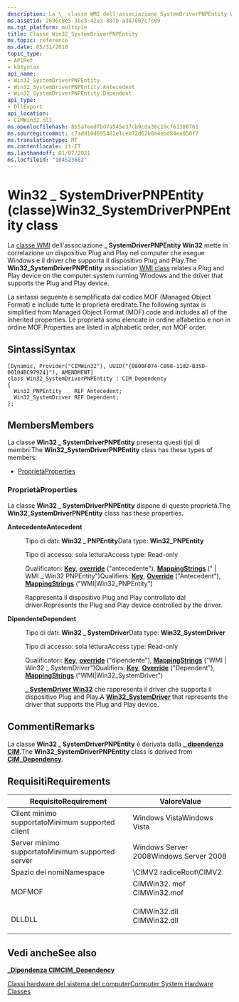 ```yaml
---
description: La \_ classe WMI dell'associazione SystemDriverPNPEntity Win32 mette in correlazione un dispositivo Plug and Play nel computer che esegue Windows e il driver che supporta il dispositivo Plug and Play.
ms.assetid: 2696c8e5-3bc3-42e3-807b-a387607c7c09
ms.tgt_platform: multiple
title: Classe Win32_SystemDriverPNPEntity
ms.topic: reference
ms.date: 05/31/2018
topic_type:
- APIRef
- kbSyntax
api_name:
- Win32_SystemDriverPNPEntity
- Win32_SystemDriverPNPEntity.Antecedent
- Win32_SystemDriverPNPEntity.Dependent
api_type:
- DllExport
api_location:
- CIMWin32.dll
ms.openlocfilehash: 8b5a7eedfbd7a545e37cb9cda38c19cf61308761
ms.sourcegitcommit: c7add10d695482e1ceb72d62b8a4ebd84ea050f7
ms.translationtype: MT
ms.contentlocale: it-IT
ms.lasthandoff: 01/07/2021
ms.locfileid: "104523682"
---
```

# <a name="win32_systemdriverpnpentity-class"></a><span data-ttu-id="0507a-103">Win32 \_ SystemDriverPNPEntity (classe)</span><span class="sxs-lookup"><span data-stu-id="0507a-103">Win32\_SystemDriverPNPEntity class</span></span>

<span data-ttu-id="0507a-104">La [classe WMI](../wmisdk/retrieving-a-class.md) dell'associazione **\_ SystemDriverPNPEntity Win32** mette in correlazione un dispositivo Plug and Play nel computer che esegue Windows e il driver che supporta il dispositivo Plug and Play.</span><span class="sxs-lookup"><span data-stu-id="0507a-104">The **Win32\_SystemDriverPNPEntity** association [WMI class](../wmisdk/retrieving-a-class.md) relates a Plug and Play device on the computer system running Windows and the driver that supports the Plug and Play device.</span></span>

<span data-ttu-id="0507a-105">La sintassi seguente è semplificata dal codice MOF (Managed Object Format) e include tutte le proprietà ereditate.</span><span class="sxs-lookup"><span data-stu-id="0507a-105">The following syntax is simplified from Managed Object Format (MOF) code and includes all of the inherited properties.</span></span> <span data-ttu-id="0507a-106">Le proprietà sono elencate in ordine alfabetico e non in ordine MOF.</span><span class="sxs-lookup"><span data-stu-id="0507a-106">Properties are listed in alphabetic order, not MOF order.</span></span>

## <a name="syntax"></a><span data-ttu-id="0507a-107">Sintassi</span><span class="sxs-lookup"><span data-stu-id="0507a-107">Syntax</span></span>

``` syntax
[Dynamic, Provider("CIMWin32"), UUID("{0800F074-CB98-11d2-B35D-00104BC97924}"), AMENDMENT]
class Win32_SystemDriverPNPEntity : CIM_Dependency
{
  Win32_PNPEntity    REF Antecedent;
  Win32_SystemDriver REF Dependent;
};
```

## <a name="members"></a><span data-ttu-id="0507a-108">Members</span><span class="sxs-lookup"><span data-stu-id="0507a-108">Members</span></span>

<span data-ttu-id="0507a-109">La classe **Win32 \_ SystemDriverPNPEntity** presenta questi tipi di membri:</span><span class="sxs-lookup"><span data-stu-id="0507a-109">The **Win32\_SystemDriverPNPEntity** class has these types of members:</span></span>

-   [<span data-ttu-id="0507a-110">Proprietà</span><span class="sxs-lookup"><span data-stu-id="0507a-110">Properties</span></span>](#properties)

### <a name="properties"></a><span data-ttu-id="0507a-111">Proprietà</span><span class="sxs-lookup"><span data-stu-id="0507a-111">Properties</span></span>

<span data-ttu-id="0507a-112">La classe **Win32 \_ SystemDriverPNPEntity** dispone di queste proprietà.</span><span class="sxs-lookup"><span data-stu-id="0507a-112">The **Win32\_SystemDriverPNPEntity** class has these properties.</span></span>

<dl> <dt>

<span data-ttu-id="0507a-113">**Antecedente**</span><span class="sxs-lookup"><span data-stu-id="0507a-113">**Antecedent**</span></span>
</dt> <dd> <dl> <dt>

<span data-ttu-id="0507a-114">Tipo di dati: **Win32 \_ PNPEntity**</span><span class="sxs-lookup"><span data-stu-id="0507a-114">Data type: **Win32\_PNPEntity**</span></span>
</dt> <dt>

<span data-ttu-id="0507a-115">Tipo di accesso: sola lettura</span><span class="sxs-lookup"><span data-stu-id="0507a-115">Access type: Read-only</span></span>
</dt> <dt>

<span data-ttu-id="0507a-116">Qualificatori: [**Key**](../wmisdk/key-qualifier.md), [**override**](../wmisdk/standard-qualifiers.md) ("antecedente"), [**MappingStrings**](../wmisdk/standard-qualifiers.md) (" \| WMI \_ Win32 PNPEntity")</span><span class="sxs-lookup"><span data-stu-id="0507a-116">Qualifiers: [**Key**](../wmisdk/key-qualifier.md), [**Override**](../wmisdk/standard-qualifiers.md) ("Antecedent"), [**MappingStrings**](../wmisdk/standard-qualifiers.md) ("WMI\|Win32\_PNPEntity")</span></span>
</dt> </dl>

<span data-ttu-id="0507a-117">Rappresenta il dispositivo Plug and Play controllato dal driver.</span><span class="sxs-lookup"><span data-stu-id="0507a-117">Represents the Plug and Play device controlled by the driver.</span></span>

</dd> <dt>

<span data-ttu-id="0507a-118">**Dipendente**</span><span class="sxs-lookup"><span data-stu-id="0507a-118">**Dependent**</span></span>
</dt> <dd> <dl> <dt>

<span data-ttu-id="0507a-119">Tipo di dati: **Win32 \_ SystemDriver**</span><span class="sxs-lookup"><span data-stu-id="0507a-119">Data type: **Win32\_SystemDriver**</span></span>
</dt> <dt>

<span data-ttu-id="0507a-120">Tipo di accesso: sola lettura</span><span class="sxs-lookup"><span data-stu-id="0507a-120">Access type: Read-only</span></span>
</dt> <dt>

<span data-ttu-id="0507a-121">Qualificatori: [**Key**](../wmisdk/key-qualifier.md), [**override**](../wmisdk/standard-qualifiers.md) ("dipendente"), [**MappingStrings**](../wmisdk/standard-qualifiers.md) ("WMI \| Win32 \_ SystemDriver")</span><span class="sxs-lookup"><span data-stu-id="0507a-121">Qualifiers: [**Key**](../wmisdk/key-qualifier.md), [**Override**](../wmisdk/standard-qualifiers.md) ("Dependent"), [**MappingStrings**](../wmisdk/standard-qualifiers.md) ("WMI\|Win32\_SystemDriver")</span></span>
</dt> </dl>

<span data-ttu-id="0507a-122">[**\_ SystemDriver Win32**](win32-systemdriver.md) che rappresenta il driver che supporta il dispositivo Plug and Play.</span><span class="sxs-lookup"><span data-stu-id="0507a-122">A [**Win32\_SystemDriver**](win32-systemdriver.md) that represents the driver that supports the Plug and Play device.</span></span>

</dd> </dl>

## <a name="remarks"></a><span data-ttu-id="0507a-123">Commenti</span><span class="sxs-lookup"><span data-stu-id="0507a-123">Remarks</span></span>

<span data-ttu-id="0507a-124">La classe **Win32 \_ SystemDriverPNPEntity** è derivata dalla [**\_ dipendenza CIM**](cim-dependency.md).</span><span class="sxs-lookup"><span data-stu-id="0507a-124">The **Win32\_SystemDriverPNPEntity** class is derived from [**CIM\_Dependency**](cim-dependency.md).</span></span>

## <a name="requirements"></a><span data-ttu-id="0507a-125">Requisiti</span><span class="sxs-lookup"><span data-stu-id="0507a-125">Requirements</span></span>



| <span data-ttu-id="0507a-126">Requisito</span><span class="sxs-lookup"><span data-stu-id="0507a-126">Requirement</span></span> | <span data-ttu-id="0507a-127">Valore</span><span class="sxs-lookup"><span data-stu-id="0507a-127">Value</span></span> |
|-------------------------------------|-----------------------------------------------------------------------------------------|
| <span data-ttu-id="0507a-128">Client minimo supportato</span><span class="sxs-lookup"><span data-stu-id="0507a-128">Minimum supported client</span></span><br/> | <span data-ttu-id="0507a-129">Windows Vista</span><span class="sxs-lookup"><span data-stu-id="0507a-129">Windows Vista</span></span><br/>                                                                |
| <span data-ttu-id="0507a-130">Server minimo supportato</span><span class="sxs-lookup"><span data-stu-id="0507a-130">Minimum supported server</span></span><br/> | <span data-ttu-id="0507a-131">Windows Server 2008</span><span class="sxs-lookup"><span data-stu-id="0507a-131">Windows Server 2008</span></span><br/>                                                          |
| <span data-ttu-id="0507a-132">Spazio dei nomi</span><span class="sxs-lookup"><span data-stu-id="0507a-132">Namespace</span></span><br/>                | <span data-ttu-id="0507a-133">\\CIMV2 radice</span><span class="sxs-lookup"><span data-stu-id="0507a-133">Root\\CIMV2</span></span><br/>                                                                  |
| <span data-ttu-id="0507a-134">MOF</span><span class="sxs-lookup"><span data-stu-id="0507a-134">MOF</span></span><br/>                      | <dl> <span data-ttu-id="0507a-135"><dt>CIMWin32. mof</dt></span><span class="sxs-lookup"><span data-stu-id="0507a-135"><dt>CIMWin32.mof</dt></span></span> </dl> |
| <span data-ttu-id="0507a-136">DLL</span><span class="sxs-lookup"><span data-stu-id="0507a-136">DLL</span></span><br/>                      | <dl> <span data-ttu-id="0507a-137"><dt>CIMWin32.dll</dt></span><span class="sxs-lookup"><span data-stu-id="0507a-137"><dt>CIMWin32.dll</dt></span></span> </dl> |



## <a name="see-also"></a><span data-ttu-id="0507a-138">Vedi anche</span><span class="sxs-lookup"><span data-stu-id="0507a-138">See also</span></span>

<dl> <dt>

[<span data-ttu-id="0507a-139">**\_Dipendenza CIM**</span><span class="sxs-lookup"><span data-stu-id="0507a-139">**CIM\_Dependency**</span></span>](cim-dependency.md)
</dt> <dt>

[<span data-ttu-id="0507a-140">Classi hardware del sistema del computer</span><span class="sxs-lookup"><span data-stu-id="0507a-140">Computer System Hardware Classes</span></span>](computer-system-hardware-classes.md)
</dt> </dl>

 

 
